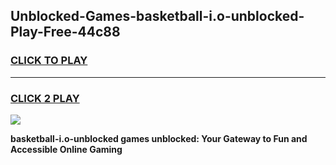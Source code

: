 
## Unblocked-Games-basketball-i.o-unblocked-Play-Free-44c88
<h3>
<a href="https://premium76.site?title=basketball-i.o-unblocked&ref=19M">CLICK TO PLAY</a></h3>
<hr>

<h3>
<a href="https://premium76.site?title=basketball-i.o-unblocked&ref=19M">CLICK 2 PLAY</a>
  
</h3>

<a href="https://premium76.site?title=basketball-i.o-unblocked&ref=19M"><img src="https://clearcache.store/games.png"></a>


**basketball-i.o-unblocked games unblocked: Your Gateway to Fun and Accessible Online Gaming**

